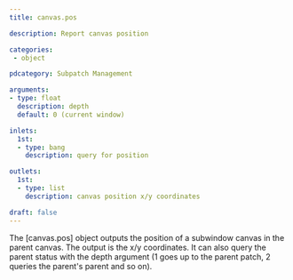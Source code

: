```yaml
---
title: canvas.pos

description: Report canvas position

categories:
 - object

pdcategory: Subpatch Management

arguments:
- type: float
  description: depth
  default: 0 (current window)

inlets:
  1st:
  - type: bang
    description: query for position

outlets:
  1st:
  - type: list
    description: canvas position x/y coordinates

draft: false
---
```


The [canvas.pos] object outputs the position of a subwindow canvas in the parent canvas. The output is the x/y coordinates. It can also query the parent status with the depth argument (1 goes up to the parent patch, 2 queries the parent's parent and so on).